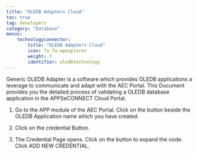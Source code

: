 ```yaml
---
title: "OLEDB Adapters Cloud"
toc: true
tag: developers
category: "Database"
menus: 
    technologyconnector:
        title: "OLEDB Adapters Cloud"
        icon: fa fa-wpexplorer
        weight: 7
        identifier: oledbtechnology
---
```

Generic OLEDB Adapter is a software which provides OLEDB applications a leverage to communicate and adapt with the AEC Portal. This Document provides you the detailed process of validating a OLEDB database application in the APPSeCONNECT Cloud Portal.

1. Go to the APP module of the AEC Portal. Click on the button beside the OLEDB Application name
 which you have created.

2. Click on the credential Button.

3. The Credential Page opens. Click on the button to expand the node. Click ADD NEW CREDENTIAL.